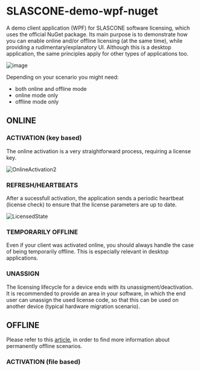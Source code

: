 # SLASCONE-demo-wpf-nuget
A demo client application (WPF) for SLASCONE software licensing, which uses the official NuGet package. Its main purpose is to demonstrate how you can enable online and/or offline licensing (at the same time), while providing a rudimentary/explanatory UI. Although this is a desktop application, the same principles apply for other types of applications too. 

![image](https://github.com/SLASCONE/SLASCONE-demo-wpf-nuget/assets/48522942/25f27033-aa99-4713-bf92-5b1b505587f1)



Depending on your scenario you might need:

- both online and offline mode
- online mode only
- offline mode only

## ONLINE 
### ACTIVATION (key based)
The online activation is a very straightforward process, requiring a license key.

![OnlineActivation2](https://github.com/SLASCONE/SLASCONE-demo-wpf-nuget/assets/48522942/c94b4890-8fe1-400b-a33b-b02e23b15f71)

### REFRESH/HEARTBEATS
After a sucessfull activation, the application sends a periodic heartbeat (license check) to ensure that the license parameters are up to date.

![LicensedState](https://github.com/SLASCONE/SLASCONE-demo-wpf-nuget/assets/48522942/2ed2d07c-e6a7-4fcd-8b44-32342da15f44)

### TEMPORARILY OFFLINE
Even if your client was activated online, you should always handle the case of being temporarily offline. This is especially relevant in desktop applications.

### UNASSIGN
The licensing lifecycle for a device ends with its unassigment/deactivation. It is recommended to provide an area in your software, in which the end user can unassign the used license code, so that this can be used on another device (typical hardware migration scenario).

## OFFLINE
Please refer to this [article](https://support.slascone.com/hc/en-us/articles/4412248454161), in order to find more information about permanently offline scenarios.

### ACTIVATION (file based)





